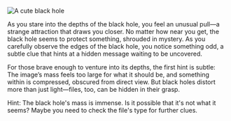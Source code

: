 ![A cute black hole](blackhole.jpg)

As you stare into the depths of the black hole, you feel an unusual pull—a strange attraction that draws you closer. No matter how near you get, the black hole seems to protect something, shrouded in mystery. As you carefully observe the edges of the black hole, you notice something odd, a subtle clue that hints at a hidden message waiting to be uncovered.

For those brave enough to venture into its depths, the first hint is subtle: The image’s mass feels too large for what it should be, and something within is compressed, obscured from direct view. But black holes distort more than just light—files, too, can be hidden in their grasp.

Hint: The black hole's mass is immense. Is it possible that it's not what it seems? Maybe you need to check the file's type for further clues.
